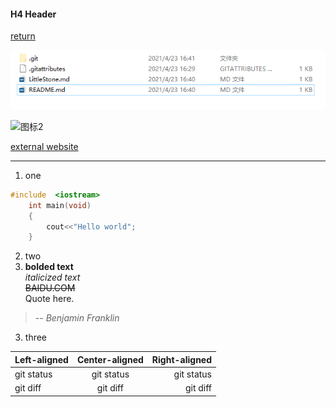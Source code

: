 #### H4 Header
[return](README.md)

![图标1](./test.png)

![图标2](https://s3.ax1x.com/2020/12/09/rC8jZ8.png)


[external website](https://osu.ppy.sh/users/13960915)


***




1. one  
```C++
#include  <iostream>
    int main(void)
    {
        cout<<"Hello world";
    }
```  
2. two  
3. **bolded text**   
*italicized text*   
~~BAIDU.COM~~  
Quote here.
>
> -- <cite>Benjamin Franklin</cite> 
3. three

 

| Left-aligned | Center-aligned | Right-aligned |
| :---         |     :---:      |          ---: |
| git status   | git status     | git status    |
| git diff     | git diff       | git diff      |
